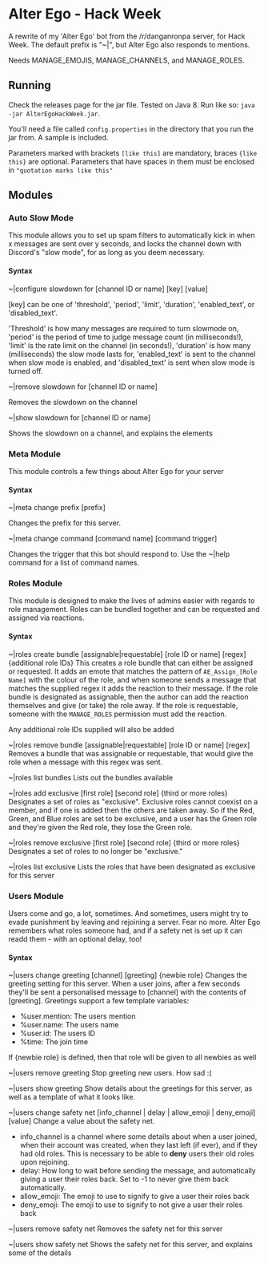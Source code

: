 # Alter Ego - Hack Week

A rewrite of my 'Alter Ego' bot from the /r/danganronpa server, for Hack Week. The default prefix is "~|", but Alter Ego also responds to mentions.

Needs MANAGE_EMOJIS, MANAGE_CHANNELS, and MANAGE_ROLES.

## Running
Check the releases page for the jar file. Tested on Java 8.
Run like so: `java -jar AlterEgoHackWeek.jar`.

You'll need a file called `config.properties` in the directory that you run the jar from. A sample is included.

Parameters marked with brackets `[like this]` are mandatory, braces `{like this}` are optional. Parameters that have spaces in them must be enclosed in `"quotation marks like this"`

## Modules

### Auto Slow Mode
This module allows you to set up spam filters to automatically kick in when x messages are sent over y seconds, and locks the channel down with Discord's "slow mode", for as long as you deem necessary.

#### Syntax
~|configure slowdown for [channel ID or name] [key] [value]

[key] can be one of 'threshold', 'period', 'limit', 'duration', 'enabled_text', or 'disabled_text'.

'Threshold' is how many messages are required to turn slowmode on, 'period' is the period of time to judge message count (in milliseconds!), 'limit' is the rate limit on the channel (in seconds!), 'duration' is how many (milliseconds) the slow mode lasts for, 'enabled_text' is sent to the channel when slow mode is enabled, and 'disabled_text' is sent when slow mode is turned off.

~|remove slowdown for [channel ID or name]

Removes the slowdown on the channel

~|show slowdown for [channel ID or name]

Shows the slowdown on a channel, and explains the elements

### Meta Module
This module controls a few things about Alter Ego for your server

#### Syntax
~|meta change prefix [prefix]

Changes the prefix for this server.

~|meta change command [command name] [command trigger]

Changes the trigger that this bot should respond to. Use the ~|help command for a list of command names.

### Roles Module
This module is designed to make the lives of admins easier with regards to role management. Roles can be bundled together and can be requested and assigned via reactions.

#### Syntax
~|roles create bundle [assignable|requestable] [role ID or name] [regex] {additional role IDs}
This creates a role bundle that can either be assigned or requested. It adds an emote that matches the pattern of `AE_Assign_[Role Name]` with the colour of the role, and when someone sends a message that matches the supplied regex it adds the reaction to their message.
If the role bundle is designated as assignable, then the author can add the reaction themselves and give (or take) the role away. If the role is requestable, someone with the `MANAGE_ROLES` permission must add the reaction.

Any additional role IDs supplied will also be added

~|roles remove bundle [assignable|requestable] [role ID or name] [regex]
Removes a bundle that was assignable or requestable, that would give the role when a message with this regex was sent.

~|roles list bundles
Lists out the bundles available

~|roles add exclusive [first role] [second role] {third or more roles}
Designates a set of roles as "exclusive". Exclusive roles cannot coexist on a member, and if one is added then the others are taken away. So if the Red, Green, and Blue roles are set to be exclusive, and a user has the Green role and they're given the Red role, they lose the Green role.

~|roles remove exclusive [first role] [second role] {third or more roles}
Designates a set of roles to no longer be "exclusive."

~|roles list exclusive
Lists the roles that have been designated as exclusive for this server

### Users Module
Users come and go, a lot, sometimes. And sometimes, users might try to evade punishment by leaving and rejoining a server.
Fear no more. Alter Ego remembers what roles someone had, and if a safety net is set up it can readd them - with an optional delay, too!

#### Syntax
~|users change greeting [channel] [greeting] {newbie role}
Changes the greeting setting for this server. When a user joins, after a few seconds they'll be sent a personalised message to [channel] with the contents of [greeting].
Greetings support a few template variables:
- %user.mention: The users mention
- %user.name: The users name
- %user.id: The users ID 
- %time: The join time

If {newbie role} is defined, then that role will be given to all newbies as well

~|users remove greeting
Stop greeting new users. How sad :(

~|users show greeting
Show details about the greetings for this server, as well as a template of what it looks like.

~|users change safety net [info_channel | delay | allow_emoji | deny_emoji] [value]
Change a value about the safety net.
- info_channel is a channel where some details about when a user joined, when their account was created, when they last left (if ever), and if they had old roles. This is necessary to be able to **deny** users their old roles upon rejoining.
- delay: How long to wait before sending the message, and automatically giving a user their roles back. Set to -1 to never give them back automatically.
- allow_emoji: The emoji to use to signify to give a user their roles back
- deny_emoji: The emoji to use to signify to not give a user their roles back

~|users remove safety net
Removes the safety net for this server

~|users show safety net
Shows the safety net for this server, and explains some of the details
